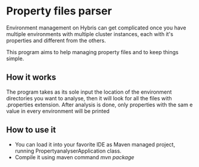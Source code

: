 # Property files parser
Environment management on Hybris can get complicated once you have multiple environments with multiple cluster instances, each with it's properties and different from the others. 

This program aims to help managing property files and to keep things simple.  

## How it works
The program takes as its sole input the location of the environment directories you want to analyse, then it will look for all the files with .properties extension.
After analysis is done, only properties with the sam    e value in every environment will be printed 

## How to use it
- You can load it into your favorite IDE as Maven managed project, running PropertyanalyserApplication class.
- Compile it using maven command _mvn package_
